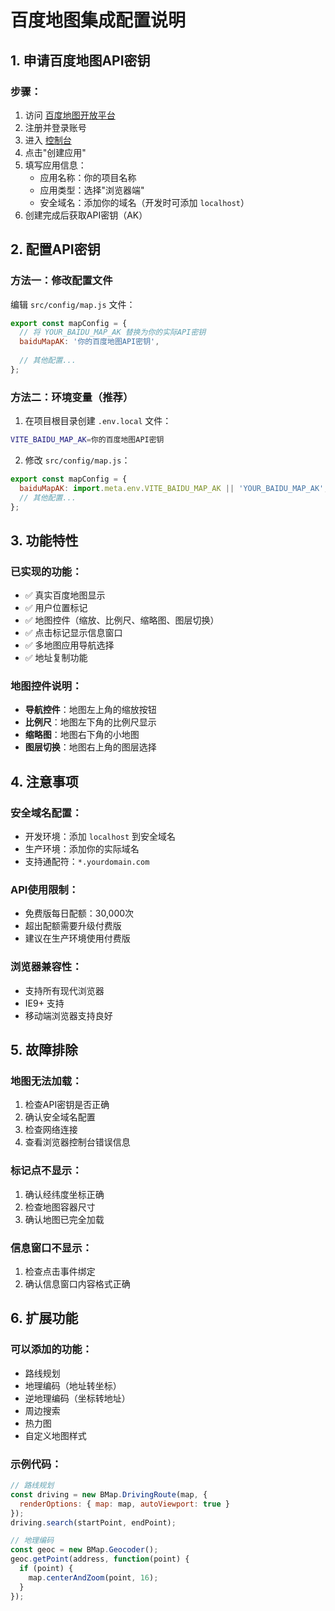 # 百度地图集成配置说明

## 1. 申请百度地图API密钥

### 步骤：
1. 访问 [百度地图开放平台](https://lbsyun.baidu.com/)
2. 注册并登录账号
3. 进入 [控制台](https://lbsyun.baidu.com/apiconsole/key)
4. 点击"创建应用"
5. 填写应用信息：
   - 应用名称：你的项目名称
   - 应用类型：选择"浏览器端"
   - 安全域名：添加你的域名（开发时可添加 `localhost`）
6. 创建完成后获取API密钥（AK）

## 2. 配置API密钥

### 方法一：修改配置文件
编辑 `src/config/map.js` 文件：
```javascript
export const mapConfig = {
  // 将 YOUR_BAIDU_MAP_AK 替换为你的实际API密钥
  baiduMapAK: '你的百度地图API密钥',
  
  // 其他配置...
};
```

### 方法二：环境变量（推荐）
1. 在项目根目录创建 `.env.local` 文件：
```bash
VITE_BAIDU_MAP_AK=你的百度地图API密钥
```

2. 修改 `src/config/map.js`：
```javascript
export const mapConfig = {
  baiduMapAK: import.meta.env.VITE_BAIDU_MAP_AK || 'YOUR_BAIDU_MAP_AK',
  // 其他配置...
};
```

## 3. 功能特性

### 已实现的功能：
- ✅ 真实百度地图显示
- ✅ 用户位置标记
- ✅ 地图控件（缩放、比例尺、缩略图、图层切换）
- ✅ 点击标记显示信息窗口
- ✅ 多地图应用导航选择
- ✅ 地址复制功能

### 地图控件说明：
- **导航控件**：地图左上角的缩放按钮
- **比例尺**：地图左下角的比例尺显示
- **缩略图**：地图右下角的小地图
- **图层切换**：地图右上角的图层选择

## 4. 注意事项

### 安全域名配置：
- 开发环境：添加 `localhost` 到安全域名
- 生产环境：添加你的实际域名
- 支持通配符：`*.yourdomain.com`

### API使用限制：
- 免费版每日配额：30,000次
- 超出配额需要升级付费版
- 建议在生产环境使用付费版

### 浏览器兼容性：
- 支持所有现代浏览器
- IE9+ 支持
- 移动端浏览器支持良好

## 5. 故障排除

### 地图无法加载：
1. 检查API密钥是否正确
2. 确认安全域名配置
3. 检查网络连接
4. 查看浏览器控制台错误信息

### 标记点不显示：
1. 确认经纬度坐标正确
2. 检查地图容器尺寸
3. 确认地图已完全加载

### 信息窗口不显示：
1. 检查点击事件绑定
2. 确认信息窗口内容格式正确

## 6. 扩展功能

### 可以添加的功能：
- 路线规划
- 地理编码（地址转坐标）
- 逆地理编码（坐标转地址）
- 周边搜索
- 热力图
- 自定义地图样式

### 示例代码：
```javascript
// 路线规划
const driving = new BMap.DrivingRoute(map, {
  renderOptions: { map: map, autoViewport: true }
});
driving.search(startPoint, endPoint);

// 地理编码
const geoc = new BMap.Geocoder();
geoc.getPoint(address, function(point) {
  if (point) {
    map.centerAndZoom(point, 16);
  }
});
```



